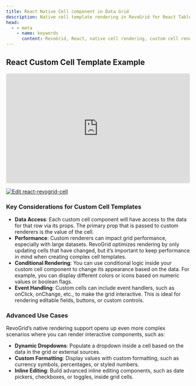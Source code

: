 ```yaml
---
title: React Native Cell component in Data Grid
description: Native cell template rendering in RevoGrid for React Table, allowing the use of custom React components inside grid cells.
head:
  - - meta
    - name: keywords
      content: RevoGrid, React, native cell rendering, custom cell rendering, React components in grid, data grid rendering, React grid integration, RevoGrid React cells, grid component render, React custom cells, React Table
---
```



## React Custom Cell Template Example

<ClientOnly>
  <div class="tile">
    <iframe src="https://codesandbox.io/embed/jgt3mv?view=preview&module=%2Fsrc%2FApp.tsx&hidenavigation=1"
     style="width:100%; height: 300px; border:0; border-radius: 4px; overflow:hidden;"
     title="react-revogrid-cell"
     allow="accelerometer; ambient-light-sensor; camera; encrypted-media; geolocation; gyroscope; hid; microphone; midi; payment; usb; vr; xr-spatial-tracking"
     sandbox="allow-forms allow-modals allow-popups allow-presentation allow-same-origin allow-scripts"
   ></iframe>
  </div>
</ClientOnly>

[![Edit react-revogrid-cell](https://codesandbox.io/static/img/play-codesandbox.svg)](https://codesandbox.io/p/sandbox/react-revogrid-cell-jgt3mv)



### Key Considerations for Custom Cell Templates
-	**Data Access**: Each custom cell component will have access to the data for that row via its props. The primary prop that is passed to custom renderers is the value of the cell.
-	**Performance**: Custom renderers can impact grid performance, especially with large datasets. RevoGrid optimizes rendering by only updating cells that have changed, but it’s important to keep performance in mind when creating complex cell templates.
-	**Conditional Rendering**: You can use conditional logic inside your custom cell component to change its appearance based on the data. For example, you can display different colors or icons based on numeric values or boolean flags.
-	**Event Handling**: Custom cells can include event handlers, such as onClick, onChange, etc., to make the grid interactive. This is ideal for rendering editable fields, buttons, or custom controls.


### Advanced Use Cases

RevoGrid’s native rendering support opens up even more complex scenarios where you can render interactive components, such as:
- **Dynamic Dropdowns**: Populate a dropdown inside a cell based on the data in the grid or external sources.
- **Custom Formatting**: Display values with custom formatting, such as currency symbols, percentages, or styled numbers.
- **Inline Editing**: Build advanced inline editing components, such as date pickers, checkboxes, or toggles, inside grid cells.
